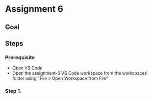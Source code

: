 # Assignment 6

## Goal


## Steps

### Prerequisite

- Open VS Code
- Open the assignment-6 VS Code workspace from the workspaces folder using "File > Open Workspace from File"

### Step 1.
